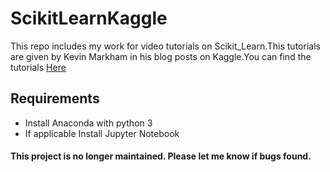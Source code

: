 # ScikitLearnKaggle

This repo includes my work for video tutorials on Scikit_Learn.This tutorials are given by Kevin Markham in his blog posts on Kaggle.You can find the tutorials [Here](http://blog.kaggle.com/author/kevin-markham/)

## Requirements

- Install Anaconda with python 3
- If applicable Install Jupyter Notebook

#### This project is no longer maintained. Please let me know if bugs found.
